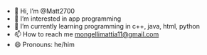 - 👋 Hi, I’m @Matt2700
- 👀 I’m interested in app programming
- 🌱 I’m currently learning programming in c++, java, html, python
- 📫 How to reach me mongellimattia11@gmail.com
- 😄 Pronouns: he/him


<!---
Matt2700/Matt2700 is a ✨ special ✨ repository because its `README.md` (this file) appears on your GitHub profile.
You can click the Preview link to take a look at your changes.
--->
